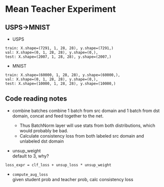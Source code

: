 # Mean Teacher Experiment
## USPS->MNIST
* USPS
``` 
train: X.shape=(7291, 1, 28, 28), y.shape=(7291,)
val: X.shape=(0, 1, 28, 28), y.shape=(0,), 
test: X.shape=(2007, 1, 28, 28), y.shape=(2007,)
```
* MNIST
```
train: X.shape=(60000, 1, 28, 28), y.shape=(60000,), 
val: X.shape=(0, 1, 28, 28), y.shape=(0,), 
test: X.shape=(10000, 1, 28, 28), y.shape=(10000,)
```

## Code reading notes 
* combine batches
combine 1 batch from src domain and 1 batch from dst domain, concat and feed together to the net.  
    * Thus BatchNorm layer will use stats from both distributions, which would probably be bad.  
    * Calculate consistency loss from both labeled src domain and unlabeled dst domain
    
* unsup_weight  
default to 3, why?
```
loss_expr = clf_loss + unsup_loss * unsup_weight
```

* `compute_aug_loss`  
given student prob and teacher prob, calc consistency loss


